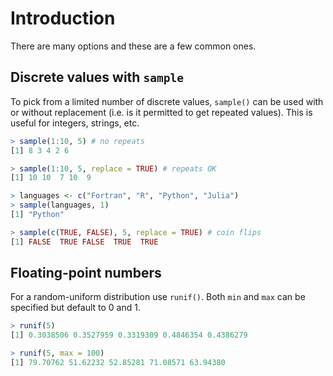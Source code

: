 # Introduction

There are many options and these are a few common ones.

## Discrete values with `sample`

To pick from a limited number of discrete values, `sample()` can be used with or without replacement (i.e. is it permitted to get repeated values).
This is useful for integers, strings, etc.

```R
> sample(1:10, 5) # no repeats
[1] 8 3 4 2 6

> sample(1:10, 5, replace = TRUE) # repeats OK
[1] 10 10  7 10  9

> languages <- c("Fortran", "R", "Python", "Julia")
> sample(languages, 1)
[1] "Python"

> sample(c(TRUE, FALSE), 5, replace = TRUE) # coin flips
[1] FALSE  TRUE FALSE  TRUE  TRUE
```

## Floating-point numbers

For a random-uniform distribution use `runif()`.
Both `min` and `max` can be specified but default to 0 and 1.

```R
> runif(5)
[1] 0.3038506 0.3527959 0.3319309 0.4846354 0.4386279

> runif(5, max = 100)
[1] 79.70762 51.62232 52.85281 71.08571 63.94380
```
